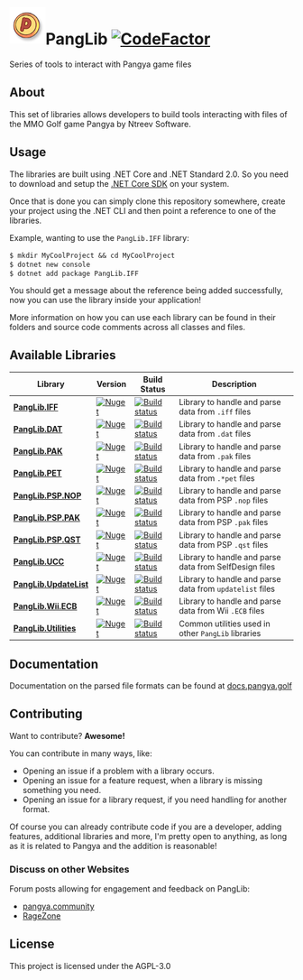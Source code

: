 <img align="left" src=".github/Images/pang.png" width="64" />

# PangLib [![CodeFactor](https://www.codefactor.io/repository/github/pangyatools/panglib/badge)](https://www.codefactor.io/repository/github/pangyatools/panglib)

Series of tools to interact with Pangya game files

## About

This set of libraries allows developers to build tools interacting with files of the MMO Golf game Pangya by Ntreev Software.

## Usage

The libraries are built using .NET Core and .NET Standard 2.0. So you need to download and setup the [.NET Core SDK](https://www.microsoft.com/net/download) on your system.

Once that is done you can simply clone this repository somewhere, create your project using the .NET CLI and then point a reference to one of the libraries.

Example, wanting to use the `PangLib.IFF` library:

```
$ mkdir MyCoolProject && cd MyCoolProject
$ dotnet new console
$ dotnet add package PangLib.IFF
```

You should get a message about the reference being added successfully, now you can use the library inside your application!

More information on how you can use each library can be found in their folders and source code comments across all classes and files.

## Available Libraries

| Library                                       | Version                                                                                                               | Build Status                                                                                                                                                                  | Description                                              |
| --------------------------------------------- | --------------------------------------------------------------------------------------------------------------------- | ----------------------------------------------------------------------------------------------------------------------------------------------------------------------------- | -------------------------------------------------------- |
| [**PangLib.IFF**](PangLib.IFF/)               | [![Nuget](https://img.shields.io/nuget/v/PangLib.IFF.svg)](https://www.nuget.org/packages/PangLib.IFF/)               | [![Build status](https://ci.appveyor.com/api/projects/status/sdpkqdag4hrstuk7/branch/master?svg=true)](https://ci.appveyor.com/project/pixeldesu/panglib-nrfc5/branch/master) | Library to handle and parse data from `.iff` files       |
| [**PangLib.DAT**](PangLib.DAT/)               | [![Nuget](https://img.shields.io/nuget/v/PangLib.DAT.svg)](https://www.nuget.org/packages/PangLib.DAT/)               | [![Build status](https://ci.appveyor.com/api/projects/status/sdpkqdag4hrstuk7/branch/master?svg=true)](https://ci.appveyor.com/project/pixeldesu/panglib-nrfc5/branch/master) | Library to handle and parse data from `.dat` files       |
| [**PangLib.PAK**](PangLib.PAK/)               | [![Nuget](https://img.shields.io/nuget/v/PangLib.PAK.svg)](https://www.nuget.org/packages/PangLib.PAK/)               | [![Build status](https://ci.appveyor.com/api/projects/status/cd5qsu61grfsjd7q/branch/master?svg=true)](https://ci.appveyor.com/project/pixeldesu/panglib-6qiyf/branch/master) | Library to handle and parse data from `.pak` files       |
| [**PangLib.PET**](PangLib.PET/)               | [![Nuget](https://img.shields.io/nuget/v/PangLib.PET.svg)](https://www.nuget.org/packages/PangLib.PET/)               | [![Build status](https://ci.appveyor.com/api/projects/status/7gjip9py34vnmtv1/branch/master?svg=true)](https://ci.appveyor.com/project/pixeldesu/panglib/branch/master)       | Library to handle and parse data from `.*pet` files      |
| [**PangLib.PSP.NOP**](PangLib.PSP.NOP/)       | [![Nuget](https://img.shields.io/nuget/v/PangLib.PSP.NOP.svg)](https://www.nuget.org/packages/PangLib.PSP.NOP/)       | [![Build status](https://ci.appveyor.com/api/projects/status/749685jg9xx136h8/branch/master?svg=true)](https://ci.appveyor.com/project/pixeldesu/panglib-rcueu/branch/master) | Library to handle and parse data from PSP `.nop` files   |
| [**PangLib.PSP.PAK**](PangLib.PSP.PAK/)       | [![Nuget](https://img.shields.io/nuget/v/PangLib.PSP.PAK.svg)](https://www.nuget.org/packages/PangLib.PSP.PAK/)       | [![Build status](https://ci.appveyor.com/api/projects/status/t8oduj8k1te2296o/branch/master?svg=true)](https://ci.appveyor.com/project/pixeldesu/panglib-uf9he/branch/master) | Library to handle and parse data from PSP `.pak` files   |
| [**PangLib.PSP.QST**](PangLib.PSP.QST/)       | [![Nuget](https://img.shields.io/nuget/v/PangLib.PSP.QST.svg)](https://www.nuget.org/packages/PangLib.PSP.QST/)       | [![Build status](https://ci.appveyor.com/api/projects/status/bmaj090yp6i3fdu3/branch/master?svg=true)](https://ci.appveyor.com/project/pixeldesu/panglib-n2p01/branch/master) | Library to handle and parse data from PSP `.qst` files   |
| [**PangLib.UCC**](PangLib.UCC/)               | [![Nuget](https://img.shields.io/nuget/v/PangLib.UCC.svg)](https://www.nuget.org/packages/PangLib.UCC/)               | [![Build status](https://ci.appveyor.com/api/projects/status/nqxjdr7pem7a9pv9/branch/master?svg=true)](https://ci.appveyor.com/project/pixeldesu/panglib-9je33/branch/master) | Library to handle and parse data from SelfDesign files   |
| [**PangLib.UpdateList**](PangLib.UpdateList/) | [![Nuget](https://img.shields.io/nuget/v/PangLib.UpdateList.svg)](https://www.nuget.org/packages/PangLib.UpdateList/) | [![Build status](https://ci.appveyor.com/api/projects/status/v1iexyfax1jc790s/branch/master?svg=true)](https://ci.appveyor.com/project/pixeldesu/panglib-njuqy/branch/master) | Library to handle and parse data from `updatelist` files |
| [**PangLib.Wii.ECB**](PangLib.Wii.ECB/)       | [![Nuget](https://img.shields.io/nuget/v/PangLib.Wii.ECB.svg)](https://www.nuget.org/packages/PangLib.Wii.ECB/)       | [![Build status](https://ci.appveyor.com/api/projects/status/divi17vkamgtmqko/branch/master?svg=true)](https://ci.appveyor.com/project/pixeldesu/panglib-3511b/branch/master) | Library to handle and parse data from Wii `.ECB` files   |
| [**PangLib.Utilities**](PangLib.Utilities/)   | [![Nuget](https://img.shields.io/nuget/v/PangLib.Utilities.svg)](https://www.nuget.org/packages/PangLib.Utilities/)   | [![Build status](https://ci.appveyor.com/api/projects/status/1eohtvn6tp6t89ed/branch/master?svg=true)](https://ci.appveyor.com/project/pixeldesu/panglib-aan6t/branch/master) | Common utilities used in other `PangLib` libraries       |

## Documentation

Documentation on the parsed file formats can be found at [docs.pangya.golf](https://docs.pangya.golf)

## Contributing

Want to contribute? **Awesome!**

You can contribute in many ways, like:

- Opening an issue if a problem with a library occurs.
- Opening an issue for a feature request, when a library is missing something you need.
- Opening an issue for a library request, if you need handling for another format.

Of course you can already contribute code if you are a developer, adding features, additional libraries and more, I'm
pretty open to anything, as long as it is related to Pangya and the addition is reasonable!

### Discuss on other Websites

Forum posts allowing for engagement and feedback on PangLib:

- [pangya.community](https://pangya.community/t/panglib-a-toolchain-for-pangya-files/22)
- [RageZone](http://forum.ragezone.com/f513/panglib-set-libraries-pangya-game-1162203/)

## License

This project is licensed under the AGPL-3.0
